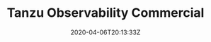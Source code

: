 ---
aliases:
- '0022'
date: '2020-04-06T20:13:33Z'
description: Tanzu Observability Commercial
episode: '0022'
explicit: 'no'
lastmod: '2021-04-20'
publishdate: '2020-05-29'
title: Tanzu Observability Commercial
type: tv-episode
youtube: pgIXAId1Mag
---
